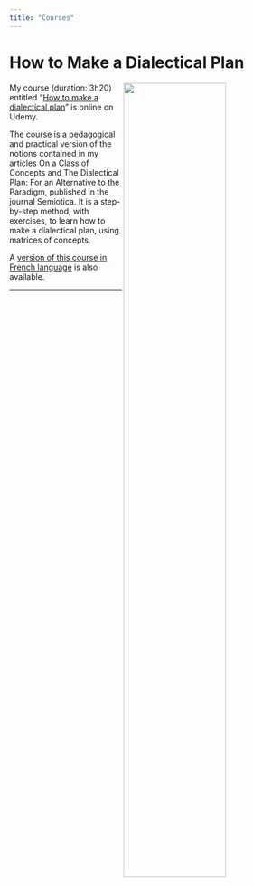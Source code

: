 ```yaml
---
title: "Courses"
---
```


# How to Make a Dialectical Plan

<img align="right" width="60%" src="/images/presentation-en.jpg">

My course (duration: 3h20) entitled “[How to make a dialectical plan](https://www.udemy.com/course/how-to-make-a-dialectical-plan/learn/lecture/32122464#overview)” is online on Udemy.

The course is a pedagogical and practical version of the notions contained in my articles On a Class of Concepts and The Dialectical Plan: For an Alternative to the Paradigm, published in the journal Semiotica. It is a step-by-step method, with exercises, to learn how to make a dialectical plan, using matrices of concepts.

A [version of this course in French language](https://www.udemy.com/course/realiser-un-plan-dialectique-pour-un-sujet-dordre-general/learn/lecture/33157578#overview) is also available.
<p></p>
<hr>
<p></p>

